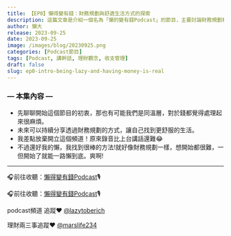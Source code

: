 ```yaml
---
title: 【EP0】懶得變有錢：財務規劃與舒適生活方式的探索
description: 這篇文章是介紹一個名為「懶的變有錢Podcast」的節目，主要討論財務規劃和找到更舒適的生活方式。作者提到開始錄音比上台講話還難，但透過懶惰的方法，可以一路懶到底，享受財務規劃的過程。
author: 懶大
release: 2023-09-25
date: 2023-09-25
image: /images/blog/20230925.png
categories: [Podcast節目]
tags: [Podcast, 講幹話, 理財觀念, 收支管理]
draft: false
slug: ep0-intro-being-lazy-and-having-money-is-real
---
```


### — 本集內容 —

- 先聊聊開始這個節目的初衷，那也有可能我們是同溫層，對於錢都覺得處理起來很麻煩。
- 未來可以持續分享透過財務規劃的方式，讓自己找到更舒服的生活。
- 我差點放棄開立這個頻道！原來錄音比上台講話還難😂
- 不過還好我的懶，我找到很棒的方法!就好像財務規劃一樣，想開始都很難，一但開始了就能一路懶到底。爽啊!

---

🎧前往收聽：[懶得變有錢Podcast](https://solink.soundon.fm/episode/a9c93fb4-d744-4a5e-96a0-f0bf291d490a)🎙️

🎧前往收聽：[懶得變有錢Podcast](https://solink.soundon.fm/episode/a9c93fb4-d744-4a5e-96a0-f0bf291d490a)🎙️

podcast頻道 追蹤❤️ [@lazytoberich](https://www.instagram.com/lazytoberich/)

理財兩三事追蹤❤️ [@marslife234](https://www.instagram.com/marslife234/)
